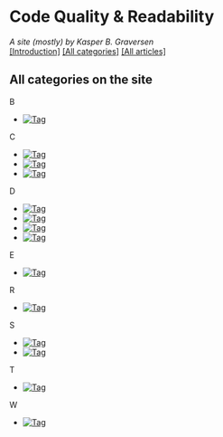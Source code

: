 ﻿# Code Quality & Readability
*A site (mostly) by Kasper B. Graversen*
<br>[[Introduction]](https://github.com/kbilsted/CodeQualityAndReadability) [[All categories]](https://github.com/kbilsted/CodeQualityAndReadability/blob/master/AllTags.md) [[All articles]](https://github.com/kbilsted/CodeQualityAndReadability/blob/master/AllArticles.md)

## All categories on the site

B
* [![Tag](https://img.shields.io/badge/-Book_Review-3c8700.svg)](https://github.com/kbilsted/CodeQualityAndReadability/blob/master/Tags/Book_Review.md)

C
* [![Tag](https://img.shields.io/badge/-Cache-3dda0b.svg)](https://github.com/kbilsted/CodeQualityAndReadability/blob/master/Tags/Cache.md)
* [![Tag](https://img.shields.io/badge/-Code_Layout-e41098.svg)](https://github.com/kbilsted/CodeQualityAndReadability/blob/master/Tags/Code_Layout.md)
* [![Tag](https://img.shields.io/badge/-Code_Readability-2cbbe2.svg)](https://github.com/kbilsted/CodeQualityAndReadability/blob/master/Tags/Code_Readability.md)

D
* [![Tag](https://img.shields.io/badge/-Decorator-1549c6.svg)](https://github.com/kbilsted/CodeQualityAndReadability/blob/master/Tags/Decorator.md)
* [![Tag](https://img.shields.io/badge/-Design-eee6bb.svg)](https://github.com/kbilsted/CodeQualityAndReadability/blob/master/Tags/Design.md)
* [![Tag](https://img.shields.io/badge/-Design_Pattern-9e89d7.svg)](https://github.com/kbilsted/CodeQualityAndReadability/blob/master/Tags/Design_Pattern.md)
* [![Tag](https://img.shields.io/badge/-Domain_Types-400cdb.svg)](https://github.com/kbilsted/CodeQualityAndReadability/blob/master/Tags/Domain_Types.md)

E
* [![Tag](https://img.shields.io/badge/-Emergent_Behaviour-80b3ec.svg)](https://github.com/kbilsted/CodeQualityAndReadability/blob/master/Tags/Emergent_Behaviour.md)

R
* [![Tag](https://img.shields.io/badge/-Refactoring-c6dc6b.svg)](https://github.com/kbilsted/CodeQualityAndReadability/blob/master/Tags/Refactoring.md)

S
* [![Tag](https://img.shields.io/badge/-Single_Responsibility_Principle-27d630.svg)](https://github.com/kbilsted/CodeQualityAndReadability/blob/master/Tags/Single_Responsibility_Principle.md)
* [![Tag](https://img.shields.io/badge/-SOLID-815bee.svg)](https://github.com/kbilsted/CodeQualityAndReadability/blob/master/Tags/SOLID.md)

T
* [![Tag](https://img.shields.io/badge/-Tools-5d59a2.svg)](https://github.com/kbilsted/CodeQualityAndReadability/blob/master/Tags/Tools.md)

W
* [![Tag](https://img.shields.io/badge/-Wrapper-7d8750.svg)](https://github.com/kbilsted/CodeQualityAndReadability/blob/master/Tags/Wrapper.md)



